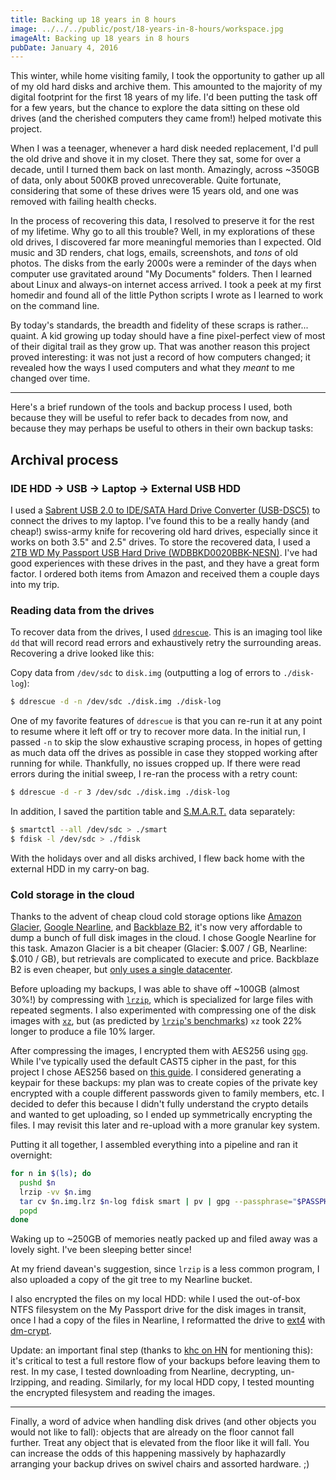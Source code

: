 ```yaml
---
title: Backing up 18 years in 8 hours
image: ../../../public/post/18-years-in-8-hours/workspace.jpg
imageAlt: Backing up 18 years in 8 hours
pubDate: January 4, 2016
---
```


This winter, while home visiting family, I took the opportunity to gather up all of my old hard disks and archive them. This amounted to the majority of my digital footprint for the first 18 years of my life. I'd been putting the task off for a few years, but the chance to explore the data sitting on these old drives (and the cherished computers they came from!) helped motivate this project.

When I was a teenager, whenever a hard disk needed replacement, I'd pull the old drive and shove it in my closet. There they sat, some for over a decade, until I turned them back on last month. Amazingly, across ~350GB of data, only about 500KB proved unrecoverable. Quite fortunate, considering that some of these drives were 15 years old, and one was removed with failing health checks.

In the process of recovering this data, I resolved to preserve it for the rest of my lifetime. Why go to all this trouble? Well, in my explorations of these old drives, I discovered far more meaningful memories than I expected. Old music and 3D renders, chat logs, emails, screenshots, and _tons_ of old photos. The disks from the early 2000s were a reminder of the days when computer use gravitated around "My Documents" folders. Then I learned about Linux and always-on internet access arrived. I took a peek at my first homedir and found all of the little Python scripts I wrote as I learned to work on the command line.

By today's standards, the breadth and fidelity of these scraps is rather... quaint. A kid growing up today should have a fine pixel-perfect view of most of their digital trail as they grow up. That was another reason this project proved interesting: it was not just a record of how computers changed; it revealed how the ways I used computers and what they _meant_ to me changed over time.

---

Here's a brief rundown of the tools and backup process I used, both because they will be useful to refer back to decades from now, and because they may perhaps be useful to others in their own backup tasks:

## Archival process

### IDE HDD -> USB -> Laptop -> External USB HDD

I used a [Sabrent USB 2.0 to IDE/SATA Hard Drive Converter (USB-DSC5)](http://www.amazon.com/gp/product/B000HJ99DI) to connect the drives to my laptop. I've found this to be a really handy (and cheap!) swiss-army knife for recovering old hard drives, especially since it works on both 3.5" and 2.5" drives. To store the recovered data, I used a [2TB WD My Passport USB Hard Drive (WDBBKD0020BBK-NESN)](http://www.amazon.com/gp/product/B00W8XXYSM). I've had good experiences with these drives in the past, and they have a great form factor. I ordered both items from Amazon and received them a couple days into my trip.

### Reading data from the drives

To recover data from the drives, I used [`ddrescue`](https://www.gnu.org/software/ddrescue/). This is an imaging tool like `dd` that will record read errors and exhaustively retry the surrounding areas. Recovering a drive looked like this:

Copy data from `/dev/sdc` to `disk.img` (outputting a log of errors to `./disk-log`):

```sh
$ ddrescue -d -n /dev/sdc ./disk.img ./disk-log
```

One of my favorite features of `ddrescue` is that you can re-run it at any point to resume where it left off or try to recover more data. In the initial run, I passed `-n` to skip the slow exhaustive scraping process, in hopes of getting as much data off the drives as possible in case they stopped working after running for while. Thankfully, no issues cropped up. If there were read errors during the initial sweep, I re-ran the process with a retry count:

```sh
$ ddrescue -d -r 3 /dev/sdc ./disk.img ./disk-log
```

In addition, I saved the partition table and [S.M.A.R.T.](https://en.wikipedia.org/wiki/S.M.A.R.T.) data separately:

```sh
$ smartctl --all /dev/sdc > ./smart
$ fdisk -l /dev/sdc > ./fdisk
```

With the holidays over and all disks archived, I flew back home with the external HDD in my carry-on bag.

### Cold storage in the cloud

Thanks to the advent of cheap cloud cold storage options like [Amazon Glacier](https://aws.amazon.com/glacier/), [Google Nearline](https://cloud.google.com/storage-nearline/), and [Backblaze B2](https://www.backblaze.com/b2/), it's now very affordable to dump a bunch of full disk images in the cloud. I chose Google Nearline for this task. Amazon Glacier is a bit cheaper (Glacier: $.007 / GB, Nearline: $.010 / GB), but retrievals are complicated to execute and price. Backblaze B2 is even cheaper, but [only uses a single datacenter](https://www.backblaze.com/blog/b2-cloud-storage-frequent-questions/).

Before uploading my backups, I was able to shave off ~100GB (almost 30%!) by compressing with [`lrzip`](https://github.com/ckolivas/lrzip), which is specialized for large files with repeated segments. I also experimented with compressing one of the disk images with [`xz`](http://tukaani.org/xz/), but (as predicted by [`lrzip`'s benchmarks](https://github.com/ckolivas/lrzip/blob/master/doc/README.benchmarks)) `xz` took 22% longer to produce a file 10% larger.

After compressing the images, I encrypted them with AES256 using [`gpg`](https://www.gnupg.org/). While I've typically used the default CAST5 cipher in the past, for this project I chose AES256 based on [this guide](http://www.tutonics.com/2012/11/gpg-encryption-guide-part-4-symmetric.html). I considered generating a keypair for these backups: my plan was to create copies of the private key encrypted with a couple different passwords given to family members, etc. I decided to defer this because I didn't fully understand the crypto details and wanted to get uploading, so I ended up symmetrically encrypting the files. I may revisit this later and re-upload with a more granular key system.

Putting it all together, I assembled everything into a pipeline and ran it overnight:

```sh
for n in $(ls); do
  pushd $n
  lrzip -vv $n.img
  tar cv $n.img.lrz $n-log fdisk smart | pv | gpg --passphrase="$PASSPHRASE" --no-use-agent --symmetric --cipher-algo AES256 | gsutil cp - gs://$BUCKET/$n.tar.gpg
  popd
done
```

Waking up to ~250GB of memories neatly packed up and filed away was a lovely sight. I've been sleeping better since!

At my friend davean's suggestion, since `lrzip` is a less common program, I also uploaded a copy of the git tree to my Nearline bucket.

I also encrypted the files on my local HDD: while I used the out-of-box NTFS filesystem on the My Passport drive for the disk images in transit, once I had a copy of the files in Nearline, I reformatted the drive to [ext4](https://en.wikipedia.org/wiki/Ext4) with [dm-crypt](https://en.wikipedia.org/wiki/Dm-crypt).

Update: an important final step (thanks to [khc on HN](https://news.ycombinator.com/item?id=11502530) for mentioning this): it's critical to test a full restore flow of your backups before leaving them to rest. In my case, I tested downloading from Nearline, decrypting, un-lrzipping, and reading. Similarly, for my local HDD copy, I tested mounting the encrypted filesystem and reading the images.

---

Finally, a word of advice when handling disk drives (and other objects you would not like to fall): objects that are already on the floor cannot fall further. Treat any object that is elevated from the floor like it will fall. You can increase the odds of this happening massively by haphazardly arranging your backup drives on swivel chairs and assorted hardware. ;)
